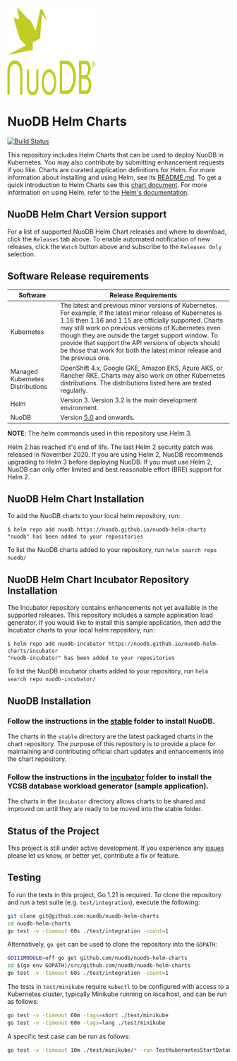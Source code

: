 <img src="images/nuodb.svg" width="200" height="200" /> 

# NuoDB Helm Charts

[![Build Status](https://circleci.com/gh/nuodb/nuodb-helm-charts/tree/master.svg?style=shield)](https://circleci.com/gh/nuodb/nuodb-helm-charts/tree/master)

This repository includes Helm Charts that can be used to deploy NuoDB in Kubernetes. You may also contribute by submitting enhancement requests if you like. Charts are curated application definitions for Helm. For more information about installing and using Helm, see its
[README.md](https://github.com/helm/helm/tree/master/README.md). To get a quick introduction to Helm Charts see this [chart document](https://github.com/helm/helm/blob/master/docs/charts.md). For more information on using Helm, refer to the [Helm's documentation](https://github.com/kubernetes/helm#docs).

## NuoDB Helm Chart Version support

For a list of supported NuoDB Helm Chart releases and where to download, click the `Releases` tab above. 
To enable automated notification of new releases, click the `Watch` button above and subscribe to the `Releases Only` selection.


## Software Release requirements

| Software   | Release Requirements                           | 
|------------|------------------------------------------------|
| Kubernetes |  The latest and previous minor versions of Kubernetes. For example, if the latest minor release of Kubernetes is 1.16 then 1.16 and 1.15 are officially supported. Charts may still work on previous versions of Kubernetes even though they are outside the target support window. To provide that support the API versions of objects should be those that work for both the latest minor release and the previous one.|
| Managed Kubernetes Distributions |  OpenShift 4.x, Google GKE, Amazon EKS, Azure AKS, or Rancher RKE. Charts may also work on other Kubernetes distributions. The distributions listed here are tested regularly. |
| Helm       |  Version 3. Version 3.2 is the main development environment. |
| NuoDB      |  Version [5.0](https://hub.docker.com/r/nuodb/nuodb/tags) and onwards. |

**NOTE**: The helm commands used in this repository use Helm 3. 

Helm 2 has reached it's end of life. The last Helm 2 security patch was released in November 2020. If you are using Helm 2, NuoDB recommends upgrading to Helm 3 before deploying NuoDB. If you must use Helm 2, NuoDB can only offer limited and best reasonable effort (BRE) support for Helm 2. 

## NuoDB Helm Chart Installation

To add the NuoDB charts to your local helm repository, run:

```console
$ helm repo add nuodb https://nuodb.github.io/nuodb-helm-charts
"nuodb" has been added to your repositories
```

To list the NuoDB charts added to your repository, run `helm search repo nuodb/`


## NuoDB Helm Chart Incubator Repository Installation

The Incubator repository contains enhancements not yet available in the supported releases. This repository includes a sample application load generator. If you would like to install this sample application, then add the Incubator charts to your local helm repository, run:

```console
$ helm repo add nuodb-incubator https://nuodb.github.io/nuodb-helm-charts/incubator
"nuodb-incubator" has been added to your repositories
```

To list the NuoDB incubator charts added to your repository, run `helm search repo nuodb-incubator/`


## NuoDB Installation

### Follow the instructions in the [stable](stable/README.md) folder to install NuoDB.

The charts in the `stable` directory are the latest packaged charts in the chart repository. The purpose of this repository is to provide a place for maintaining and contributing official chart updates and enhancements into the chart repository.

### Follow the instructions in the [incubator](incubator) folder to install the YCSB database workload generator (sample application).

The charts in the `Incubator` directory allows charts to be shared and improved on until they are ready to be moved into the stable folder.

## Status of the Project

This project is still under active development. If you experience any [issues](https://github.com/nuodb/nuodb-helm-charts/issues) please let us know, or better yet, contribute a fix or feature.

## Testing

To run the tests in this project, Go 1.21 is required.
To clone the repository and run a test suite (e.g. `test/integration`), execute the following:

```bash
git clone git@github.com:nuodb/nuodb-helm-charts
cd nuodb-helm-charts
go test -v -timeout 60s ./test/integration -count=1
```

Alternatively, `go get` can be used to clone the repository into the `GOPATH`:

```bash
GO111MODULE=off go get github.com/nuodb/nuodb-helm-charts
cd $(go env GOPATH)/src/github.com/nuodb/nuodb-helm-charts
go test -v -timeout 60s ./test/integration -count=1
```

The tests in `test/minikube` require `kubectl` to be configured with access to a Kubernetes cluster, typically Minikube running on localhost, and can be run as follows:

```bash
go test -v -timeout 60m -tags=short ./test/minikube
go test -v -timeout 60m -tags=long ./test/minikube
```

A specific test case can be run as follows:

```bash
go test -v -timeout 10m ./test/minikube/* -run TestKubernetesStartDatabaseShrinkedAdmin
```
